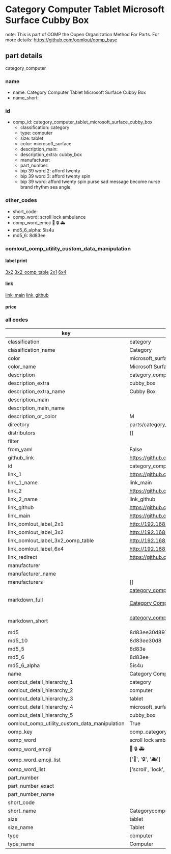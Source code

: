 # Category Computer Tablet Microsoft Surface Cubby Box  

note: This is part of OOMP the Oopen Organization Method For Parts. For more details: https://github.com/oomlout/oomp_base

##  part details
  



category_computer



### name
* name: Category Computer Tablet Microsoft Surface Cubby Box
* name_short: 
### id
* oomp_id: category_computer_tablet_microsoft_surface_cubby_box
  * classification: category
  * type: computer
  * size: tablet
  * color: microsoft_surface
  * description_main: 
  * description_extra: cubby_box
  * manufacturer: 
  * part_number: 
  * bip 39 word 2: afford twenty
  * bip 39 word 3: afford twenty spin
  * bip 39 word: afford twenty spin purse sad message become nurse brand rhythm sea angle

### other_codes
* short_code: 
* oomp_word: scroll lock ambulance
* oomp_word_emoji :scroll: :lock: :ambulance:
* md5_6_alpha: 5is4u
* md5_6: 8d83ee






### oomlout_oomp_utility_custom_data_manipulation
#### label print
[3x2](http://192.168.1.245:1112/?label=oomp%205is4u)
[3x2_oomp_table](http://192.168.1.108:1112/?label=oomp%205is4u)
[2x1](http://192.168.1.242:1112/?label=oomp%205is4u)
[6x4](http://192.168.1.55:1112/?label=oomp%205is4u)    

#### link

[link_main](https://github.com/oomlout/oomlout_oomp_version_1_messy/tree/main/parts/category_computer_tablet_microsoft_surface_cubby_box) [link_github](https://github.com/oomlout/oomlout_oomp_version_1_messy/tree/main/parts/category_computer_tablet_microsoft_surface_cubby_box)                             

#### price







### all codes 
| key | value |  
| --- | --- |  
| classification | category |  
| classification_name | Category |  
| color | microsoft_surface |  
| color_name | Microsoft Surface |  
| description | category_computer |  
| description_extra | cubby_box |  
| description_extra_name | Cubby Box |  
| description_main |  |  
| description_main_name |  |  
| description_or_color | M  |  
| directory | parts/category_computer_tablet_microsoft_surface_cubby_box |  
| distributors | [] |  
| filter |  |  
| from_yaml | False |  
| github_link | https://github.com/oomlout/oomlout_oomp_part_src/tree/main/parts/category_computer_tablet_microsoft_surface_cubby_box |  
| id | category_computer_tablet_microsoft_surface_cubby_box |  
| link_1 | https://github.com/oomlout/oomlout_oomp_version_1_messy/tree/main/parts/category_computer_tablet_microsoft_surface_cubby_box |  
| link_1_name | link_main |  
| link_2 | https://github.com/oomlout/oomlout_oomp_version_1_messy/tree/main/parts/category_computer_tablet_microsoft_surface_cubby_box |  
| link_2_name | link_github |  
| link_github | https://github.com/oomlout/oomlout_oomp_version_1_messy/tree/main/parts/category_computer_tablet_microsoft_surface_cubby_box |  
| link_main | https://github.com/oomlout/oomlout_oomp_version_1_messy/tree/main/parts/category_computer_tablet_microsoft_surface_cubby_box |  
| link_oomlout_label_2x1 | http://192.168.1.242:1112/?label=oomp%205is4u |  
| link_oomlout_label_3x2 | http://192.168.1.245:1112/?label=oomp%205is4u |  
| link_oomlout_label_3x2_oomp_table | http://192.168.1.108:1112/?label=oomp%205is4u |  
| link_oomlout_label_6x4 | http://192.168.1.55:1112/?label=oomp%205is4u |  
| link_redirect | https://github.com/oomlout/oomlout_oomp_version_1_messy/tree/main/parts/category_computer_tablet_microsoft_surface_cubby_box |  
| manufacturer |  |  
| manufacturer_name |  |  
| manufacturers | [] |  
| markdown_full | [category_computer_tablet_microsoft_surface_cubby_box](none)<br>[](none)<br>[Category Computer Tablet Microsoft Surface Cubby Box](none)<br><br> |  
| markdown_short | [category_computer_tablet_microsoft_surface_cubby_box](none)<br><br> |  
| md5 | 8d83ee30d897827e2fdedae9a3fac823 |  
| md5_10 | 8d83ee30d8 |  
| md5_5 | 8d83e |  
| md5_6 | 8d83ee |  
| md5_6_alpha | 5is4u |  
| name | Category Computer Tablet Microsoft Surface Cubby Box |  
| oomlout_detail_hierarchy_1 | category |  
| oomlout_detail_hierarchy_2 | computer |  
| oomlout_detail_hierarchy_3 | tablet |  
| oomlout_detail_hierarchy_4 | microsoft_surface |  
| oomlout_detail_hierarchy_5 | cubby_box |  
| oomlout_oomp_utility_custom_data_manipulation | True |  
| oomp_key | oomp_category_computer_tablet_microsoft_surface_cubby_box |  
| oomp_word | scroll lock ambulance |  
| oomp_word_emoji | :scroll: :lock: :ambulance: |  
| oomp_word_emoji_list | [':scroll:', ':lock:', ':ambulance:'] |  
| oomp_word_list | ['scroll', 'lock', 'ambulance'] |  
| part_number |  |  
| part_number_exact |  |  
| part_number_name |  |  
| short_code |  |  
| short_name | Categorycomputer |  
| size | tablet |  
| size_name | Tablet |  
| type | computer |  
| type_name | Computer |  
